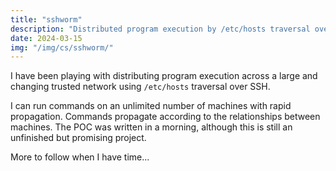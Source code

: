 ```yaml
---
title: "sshworm"
description: "Distributed program execution by /etc/hosts traversal over SSH."
date: 2024-03-15
img: "/img/cs/sshworm/"
---
```

I have been playing with distributing program execution across a large and changing trusted network using `/etc/hosts` traversal over SSH.

I can run commands on an unlimited number of machines with rapid propagation. Commands propagate according to the relationships between machines. The POC was written in a morning, although this is still an unfinished but promising project.

More to follow when I have time...
